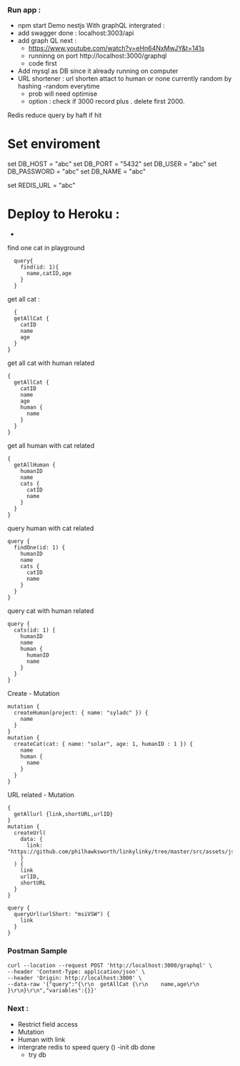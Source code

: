### Run app :
- npm start
Demo nestjs With graphQL intergrated :
- add swagger done : localhost:3003/api
- add graph QL next : 
  - https://www.youtube.com/watch?v=eHn64NxMwJY&t=141s
  - runninng on port http://localhost:3000/graphql
  - code first
- Add mysql as DB since it already running on computer
- URL shortener :
  url shorten attact to human or none
  currently random by hashing
  -random everytime
  - prob will need optimise
  - option : check if 3000 record plus . delete first 2000.

Redis reduce query by haft if hit 

# Set enviroment
set DB_HOST = "abc"
set DB_PORT = "5432"
set DB_USER = "abc"
set DB_PASSWORD = "abc"
set DB_NAME = "abc"

set REDIS_URL = "abc"


# Deploy to Heroku :
  - 
find one cat in playground
```
  query{
    find(id: 1){
      name,catID,age 
    }
  }
  ```
get all cat :
```
  {
  getAllCat {
    catID
    name
    age
  }
}
```
get all cat with human related
```
{
  getAllCat {
    catID
    name
    age
    human {
      name
    }
  }
}
```

get all human with cat related
```
{
  getAllHuman {
    humanID
    name
    cats {
      catID
      name
    }
  }
}
```
query human with cat related
```
query {
  findOne(id: 1) {
    humanID
    name
    cats {
      catID
      name
    }
  }
}
```
query cat with human related
```
query {
  cats(id: 1) {
    humanID
    name
    human {
      humanID
      name
    }
  }
}
```
Create - Mutation
```
mutation {
  createHuman(project: { name: "syladc" }) {
    name
  }
}
mutation {
  createCat(cat: { name: "solar", age: 1, humanID : 1 }) {
    name
    human {
      name
    }
  }
}
```
URL related - Mutation
```
{
  getAllurl {link,shortURL,urlID}
}
mutation {
  createUrl(
    data: {
      link: "https://github.com/philhawksworth/linkylinky/tree/master/src/assets/js"
    }
  ) {
    link
    urlID,
    shortURL
  }
}

query {
  queryUrl(urlShort: "msiVSW") {
    link
  }
}

```

### Postman Sample
```
curl --location --request POST 'http://localhost:3000/graphql' \
--header 'Content-Type: application/json' \
--header 'Origin: http://localhost:3000' \
--data-raw '{"query":"{\r\n  getAllCat {\r\n    name,age\r\n  }\r\n}\r\n","variables":{}}'
```
### Next :
- Restrict field access
- Mutation 
- Human with link
- intergrate redis to speed query ()
  -init db done
  - try db
